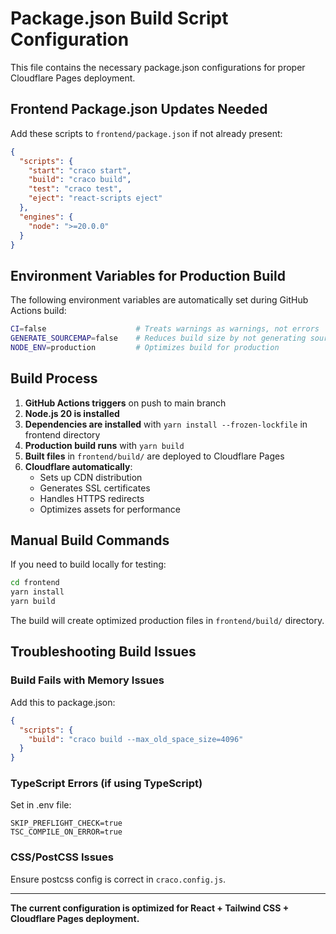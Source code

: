 # Package.json Build Script Configuration

This file contains the necessary package.json configurations for proper Cloudflare Pages deployment.

## Frontend Package.json Updates Needed

Add these scripts to `frontend/package.json` if not already present:

```json
{
  "scripts": {
    "start": "craco start",
    "build": "craco build",
    "test": "craco test",
    "eject": "react-scripts eject"
  },
  "engines": {
    "node": ">=20.0.0"
  }
}
```

## Environment Variables for Production Build

The following environment variables are automatically set during GitHub Actions build:

```bash
CI=false                    # Treats warnings as warnings, not errors
GENERATE_SOURCEMAP=false    # Reduces build size by not generating source maps
NODE_ENV=production         # Optimizes build for production
```

## Build Process

1. **GitHub Actions triggers** on push to main branch
2. **Node.js 20 is installed**
3. **Dependencies are installed** with `yarn install --frozen-lockfile` in frontend directory  
4. **Production build runs** with `yarn build`
5. **Built files** in `frontend/build/` are deployed to Cloudflare Pages
6. **Cloudflare automatically**:
   - Sets up CDN distribution
   - Generates SSL certificates
   - Handles HTTPS redirects
   - Optimizes assets for performance

## Manual Build Commands

If you need to build locally for testing:

```bash
cd frontend
yarn install
yarn build
```

The build will create optimized production files in `frontend/build/` directory.

## Troubleshooting Build Issues

### Build Fails with Memory Issues
Add this to package.json:
```json
{
  "scripts": {
    "build": "craco build --max_old_space_size=4096"
  }
}
```

### TypeScript Errors (if using TypeScript)
Set in .env file:
```
SKIP_PREFLIGHT_CHECK=true
TSC_COMPILE_ON_ERROR=true
```

### CSS/PostCSS Issues
Ensure postcss config is correct in `craco.config.js`.

---

**The current configuration is optimized for React + Tailwind CSS + Cloudflare Pages deployment.**